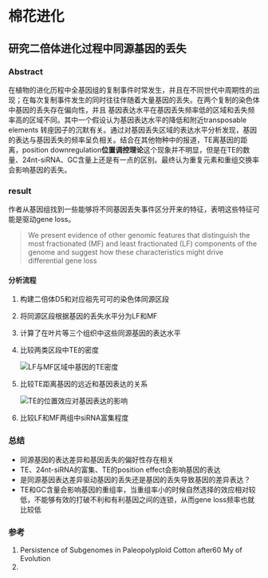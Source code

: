 # 棉花进化



## 研究二倍体进化过程中同源基因的丢失

### Abstract

在植物的进化历程中全基因组的复制事件时常发生，并且在不同世代中周期性的出现；在每次复制事件发生的同时往往伴随着大量基因的丢失。在两个复制的染色体中基因的丢失存在偏向性，并且 基因表达水平在基因丢失频率低的区域和丢失频率高的区域不同。其中一个假设认为基因表达水平的降低和附近transposable elements 转座因子的沉默有关。通过对基因丢失区域的表达水平分析发现，基因的表达与基因丢失的频率呈负相关。结合在其他物种中的报道，TE离基因的距离，position downregulation**位置调控理论**这个现象并不明显，但是在TE的数量、24nt-siRNA、GC含量上还是有一点的区别。最终认为重复元素和重组交换率会影响基因的丢失。

### result

作者从基因组找到一些能够将不同基因丢失事件区分开来的特征，表明这些特征可能是驱动gene loss。

>   We present evidence of other genomic features that distinguish the most fractionated (MF) and least fractionated (LF) components of the genome and suggest how these characteristics might drive differential gene loss  

#### 分析流程

1. 构建二倍体D5和对应祖先可可的染色体同源区段

2. 将同源区段根据基因的丢失水平分为LF和MF

3. 计算了在叶片等三个组织中这些同源基因的表达水平

4. 比较两类区段中TE的密度

   ![LF与MF区域中基因的TE密度](https://oup.silverchair-cdn.com/oup/backfile/Content_public/Journal/mbe/32/4/10.1093_molbev_msv001/2/m_msv001f2p.jpeg?Expires=1577801185&Signature=in5LDEiTplfve8QKnTuVDFtdF3BnXZruNZrL1GtDwbnX41LsA08VzzDXRxHAm8ddnLlIjf7v3CLDHs0agmG0yTKYgpeB7gQQocR6fUhJ4yHQ0jfX6WPkNwweGrgN8AXwvE~x~ze7Q0-zGWCW1k068SeEaB30a2M1S4UVqjteUTJ5sNA76e5~jocLVYnl~QbfXYfdtgBwZvPweBDdr-EfpLhyI5MBADFYtUfNPMkW6~uzEnuaR0I9K~KKs2rFOO0iLhujrI3-Rr5OV5LsR7JY2XH5o4qTTl5oZB1PfALBVu0hoqsGR57vGti7MiJKArAY22djXS83awdWe1WxkAp-jg__&Key-Pair-Id=APKAIE5G5CRDK6RD3PGA)

5. 比较TE距离基因的远近和基因表达的关系

   ![TE的位置效应对基因表达的影响](https://oup.silverchair-cdn.com/oup/backfile/Content_public/Journal/mbe/32/4/10.1093_molbev_msv001/2/m_msv001f4p.jpeg?Expires=1577801185&Signature=FxBqbNR8sfaM4iagam9m3VyF2lHCtzjvtgQodOMwuWEvmsAnm9q2WmMBGtSYMfGKugg3AIheGLASPR4TowD-Y0ByvaM6GlW3m8gVdEpc6DOpglMH0W3L1GK96MJBLAEE2R-Uqn2cuDIhIxFG8DgjX8aZNlRNqg-8Hthl8tPxH2CWhPrxLl1lQ60UNIW~Z~KiP3IdOnuNi1fyykUTPZsXwRQAM4F2USWYYyV-N8uHNNfgqL8rfXSCdMfxY7eX5s9jXPoVyLXZUkxQjcg1-8iJaubjyNvj7cjKLcMaKfN-0gToWwk9l0kvJNH1JSykIJjmGUQJNbYqEJ2Jc3eKMopjJw__&Key-Pair-Id=APKAIE5G5CRDK6RD3PGA)

6. 比较LF和MF两组中siRNA富集程度

### 总结

+ 同源基因的表达差异和基因丢失的偏好性存在相关
+ TE、24nt-siRNA的富集、TE的position effect会影响基因的表达
+ 是同源基因表达差异驱动基因的丢失还是基因的丢失导致基因的差异表达？
+ TE和GC含量会影响基因的重组率，当重组率小的时候自然选择的效应相对较低，不能够有效的打破不利和有利基因之间的连锁，从而gene loss频率也就比较低

### 参考

1. Persistence of Subgenomes in Paleopolyploid Cotton after60 My of Evolution  
2. 